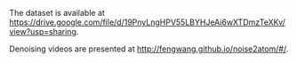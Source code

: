 
The dataset is available at <https://drive.google.com/file/d/19PnyLngHPV55LBYHJeAi6wXTDmzTeXKv/view?usp=sharing>.

Denoising videos are presented at <http://fengwang.github.io/noise2atom/#/>.



